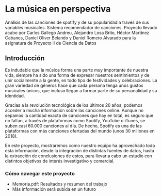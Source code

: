 # La música en perspectiva
Análisis de las canciones de spotify y de su popularidad a través de sus variables musicales. Sistema recomendador de canciones.
Proyecto llevado acabo por Carlos Gallego Andreu, Alejandro Losa Brito, Héctor Martínez Cabanes, Daniel Oliver Belando y Daniel Romero Alvarado para la asignatura de Proyecto II de Ciencia de Datos

## Introducción
Es indudable que la música forma una parte muy importante de nuestra vida, siempre ha sido una forma de expresar nuestros sentimientos y de unir socialmente a la gente, en todo tipo de festividades y celebraciones. La gran variedad de géneros hace que cada persona tenga unos gustos musicales únicos, que incluso llegan a formar parte de su personalidad y su identidad.

Gracias a la revolución tecnológica de los últimos 20 años, podemos acceder a mucha información sobre las canciones online. Aunque no sepamos la cantidad exacta de canciones que hay en total, es seguro que no faltan, a través de plataformas como Spotify, YouTube o iTunes, se suben casi 60.000 canciones al día. De hecho, Spotify es una de las plataformas con más canciones ofertadas del mundo (unos 30 millones en 2018).

En este proyecto, mostraremos como nuestro equipo ha aprovechado toda esta información, desde la integración de distintas fuentes de datos, hasta la extracción de conclusiones de estos, para llevar a cabo un estudio con distintos objetivos de interés investigativo y comercial.

### Cómo navegar este proyecto
* Memoria.pdf: Resultados y resumen del trabajo
* Más información será subida en un futuro
